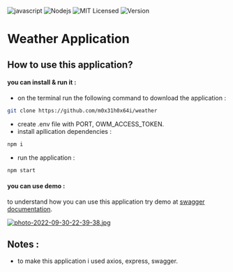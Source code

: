 ![javascript](https://badges.aleen42.com/src/javascript.svg)
![Nodejs](https://img.shields.io/badge/-Node.js-58595a?style=flat&logo=Node.js)
![MIT Licensed](https://img.shields.io/badge/license-MIT-brightgreen)
![Version](https://img.shields.io/badge/version-5.0.0-brightgreen)

# **Weather Application**

## How to use this application?
#### you can install & run it :
- on the terminal run the following command to download the application :
```bash
git clone https://github.com/m0x31h0x64i/weather
```
-  create .env file with PORT, OWM_ACCESS_TOKEN.
-  install apllication dependencies :
```bash
npm i
```
-  run the application :
```bash
npm start
```
#### you can use demo :
to understand how you can use this application try demo at [swagger documentation]([https://nodejs.org/en/download/](https://key48798231.herokuapp.com/api-docs/) "swagger documentation").

[![photo-2022-09-30-22-39-38.jpg](https://i.postimg.cc/pdn2n4s2/photo-2022-09-30-22-39-38.jpg)](https://postimg.cc/rdM6Bn6b)

## Notes :
- to make this application i used axios, express, swagger.
